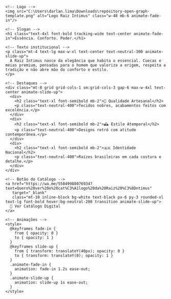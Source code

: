 <!DOCTYPE html>
<html lang="pt-br">
  <head>
    <meta charset="UTF-8" />
    <meta name="viewport" content="width=device-width, initial-scale=1.0"/>
    <title>Raiz Íntimus</title>
    <script src="https://cdn.tailwindcss.com"></script>
  </head>
  <body class="bg-neutral-950 text-white font-sans flex flex-col items-center justify-center min-h-screen px-4">

    <!-- Logo -->
    <img src="C:\Users\darlan.lima\Downloads\repository-open-graph-template.png" alt="Logo Raiz Íntimus" class="w-48 mb-6 animate-fade-in"/>

    <!-- Slogan -->
    <h1 class="text-4xl font-bold tracking-wide text-center animate-fade-in">Essência. Conforto. Poder.</h1>

    <!-- Texto institucional -->
    <p class="mt-4 text-lg max-w-xl text-center text-neutral-300 animate-slide-up">
      A Raiz Íntimus nasce da elegância que habita o essencial. Cuecas e meias premium, pensadas para o homem que valoriza a origem, respeita a tradição e não abre mão do conforto e estilo.
    </p>

    <!-- Destaques -->
    <div class="mt-8 grid grid-cols-1 sm:grid-cols-3 gap-6 max-w-4xl text-center animate-slide-up">
      <div>
        <h2 class="text-xl font-semibold mb-2">🧵 Qualidade Artesanal</h2>
        <p class="text-neutral-400">Tecidos nobres, acabamentos feitos com excelência.</p>
      </div>
      <div>
        <h2 class="text-xl font-semibold mb-2">🕰️ Estilo Atemporal</h2>
        <p class="text-neutral-400">Designs retrô com atitude contemporânea.</p>
      </div>
      <div>
        <h2 class="text-xl font-semibold mb-2">🇧🇷 Identidade Nacional</h2>
        <p class="text-neutral-400">Raízes brasileiras em cada costura e detalhe.</p>
      </div>
    </div>

    <!-- Botão do Catálogo -->
    <a href="https://wa.me/55049988076934?text=Quero%20ver%20o%20cat%C3%A1logo%20da%20Raiz%20%C3%8Dntimus" 
       target="_blank"
       class="mt-10 inline-block bg-white text-black px-6 py-3 rounded-xl text-lg font-bold hover:bg-neutral-200 transition animate-slide-up">
      📲 Ver Catálogo Digital
    </a>

    <!-- Animações -->
    <style>
      @keyframes fade-in {
        from { opacity: 0 }
        to { opacity: 1 }
      }
      @keyframes slide-up {
        from { transform: translateY(40px); opacity: 0 }
        to { transform: translateY(0); opacity: 1 }
      }
      .animate-fade-in {
        animation: fade-in 1.2s ease-out;
      }
      .animate-slide-up {
        animation: slide-up 1s ease-out;
      }
    </style>

  </body>
</html>
